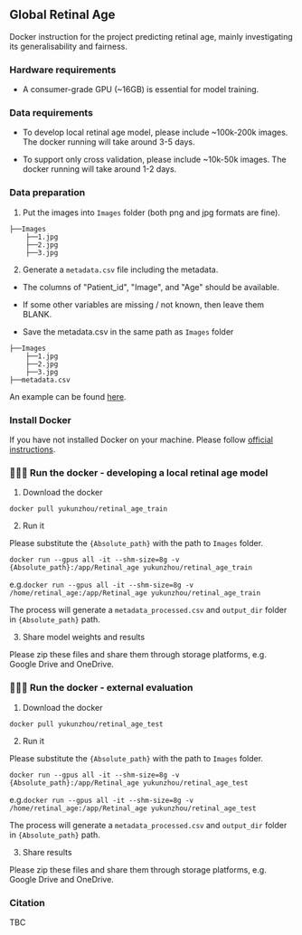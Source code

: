 ## Global Retinal Age
Docker instruction for the project predicting retinal age, mainly investigating its generalisability and fairness.

### Hardware requirements

- A consumer-grade GPU (~16GB) is essential for model training. 


### Data requirements

- To develop local retinal age model, please include ~100k-200k images. The docker running will take around 3-5 days. 

- To support only cross validation, please include ~10k-50k images. The docker running will take around 1-2 days. 


### Data preparation

1. Put the images into `Images` folder (both png and jpg formats are fine).

```
├──Images
    ├──1.jpg
    ├──2.jpg
    ├──3.jpg
``` 

2. Generate a `metadata.csv` file including the metadata.

- The columns of "Patient_id", "Image", and "Age" should be available.

- If some other variables are missing / not known, then leave them BLANK.

- Save the metadata.csv in the same path as `Images` folder

```
├──Images
    ├──1.jpg
    ├──2.jpg
    ├──3.jpg
├──metadata.csv   
``` 

An example can be found [here](https://drive.google.com/file/d/1tDwguNTdByc7N0CNOmtU6TppRe548P1D/view?usp=sharing).



### Install Docker

If you have not installed Docker on your machine. Please follow [official instructions](https://docs.docker.com/engine/install/).



### 🍻🍻🍻 Run the docker - developing a local retinal age model


1. Download the docker

```
docker pull yukunzhou/retinal_age_train
``` 

2. Run it

Please substitute the `{Absolute_path}` with the path to `Images` folder.
```
docker run --gpus all -it --shm-size=8g -v {Absolute_path}:/app/Retinal_age yukunzhou/retinal_age_train
```
e.g.`docker run --gpus all -it --shm-size=8g -v /home/retinal_age:/app/Retinal_age yukunzhou/retinal_age_train`

The process will generate a `metadata_processed.csv` and `output_dir` folder in `{Absolute_path}` path.


3. Share model weights and results

Please zip these files and share them through storage platforms, e.g. Google Drive and OneDrive.



### 🍻🍻🍻 Run the docker - external evaluation


1. Download the docker

```
docker pull yukunzhou/retinal_age_test
``` 

2. Run it

Please substitute the `{Absolute_path}` with the path to `Images` folder.
```
docker run --gpus all -it --shm-size=8g -v {Absolute_path}:/app/Retinal_age yukunzhou/retinal_age_test
```
e.g.`docker run --gpus all -it --shm-size=8g -v /home/retinal_age:/app/Retinal_age yukunzhou/retinal_age_test`

The process will generate a `metadata_processed.csv` and `output_dir` folder in `{Absolute_path}` path.


3. Share results

Please zip these files and share them through storage platforms, e.g. Google Drive and OneDrive.




### Citation

TBC


